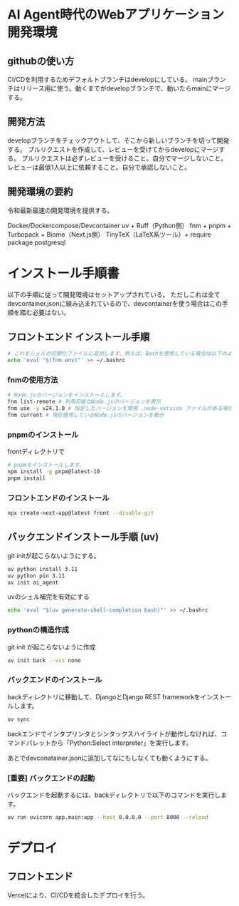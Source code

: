 # AI Agent時代のWebアプリケーション開発環境

## githubの使い方

CI/CDを利用するためデフォルトブランチはdevelopにしている。
mainブランチはリリース用に使う。動くまでがdevelopブランチで、動いたらmainにマージする。

## 開発方法

developブランチをチェックアウトして、そこから新しいブランチを切って開発する。
プルリクエストを作成して、レビューを受けてからdevelopにマージする。
プルリクエストは必ずレビューを受けること。自分でマージしないこと。
レビューは最低1人以上に依頼すること。自分で承認しないこと。

## 開発環境の要約

令和最新最速の開発環境を提供する。

Docker/Dockercompose/Devcontainer
uv + Ruff（Python側）
fnm + pnpm + Turbopack + Biome（Next.js側）
TinyTeX（LaTeX系ツール）+ require package
postgresql 

# インストール手順書　

以下の手順に従って開発環境はセットアップされている。
ただしこれは全てdevcontainer.jsonに組み込まれているので、devcontainerを使う場合はこの手順を踏む必要はない。

## フロントエンド インストール手順

```bash
# これをシェルの初期化ファイルに追加します。例えば、Bashを使用している場合は以下のようにします。
echo 'eval "$(fnm env)"' >> ~/.bashrc
```

### fnmの使用方法

```bash
# Node.jsのバージョンをインストールします。
fnm list-remote # 利用可能なNode.jsのバージョンを表示
fnm use -y v24.1.0 # 指定したバージョンを使用 .node-version ファイルがある場合は自動的にそのバージョンを使用します
fnm current # 現在使用しているNode.jsのバージョンを表示
```

### pnpmのインストール
frontディレクトリで
```bash
# pnpmをインストールします。
npm install -g pnpm@latest-10
pnpm install 
```


### フロントエンドのインストール
```bash 
npx create-next-app@latest front --disable-git 
```

## バックエンドインストール手順 (uv)

git initが起こらないようにする。

```bash
uv python install 3.11
uv python pin 3.11
uv init ai_agent
``` 

uvのシェル補完を有効にする
```bash 
echo 'eval "$(uv generate-shell-completion bash)"' >> ~/.bashrc
```


### pythonの構造作成
git init  が起こらないように作成

```bash 
uv init back --vcs none

```

### バックエンドのインストール

backディレクトリに移動して、DjangoとDjango REST frameworkをインストールします。
```bash
uv sync
```

backエンドでインタプリンタとシンタックスハイライトが動作しなければ、コマンドパレットから「Python:Select interpreter」を実行します。


あとでdevconatainer.jsonに追加してなにもしなくても動くようにする。

### [重要] バックエンドの起動

バックエンドを起動するには、backディレクトリで以下のコマンドを実行します。


```bash
uv run uvicorn app.main:app --host 0.0.0.0 --port 8000 --reload
```


# デプロイ

## フロントエンド

Vercelにより、CI/CDを統合したデプロイを行う。

